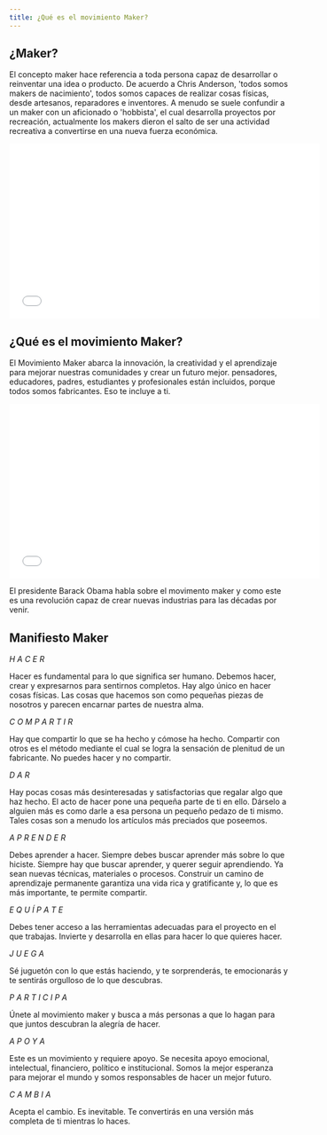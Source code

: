 ```yaml
---
title: ¿Qué es el movimiento Maker?
---
```


## ¿Maker?
El concepto maker hace referencia a toda persona capaz de desarrollar o reinventar una idea o producto. De acuerdo a Chris Anderson, 'todos somos makers de nacimiento', todos somos capaces de realizar cosas físicas, desde artesanos, reparadores e inventores.
A menudo se suele confundir a un maker con un aficionado o 'hobbista', el cual desarrolla proyectos por recreación, actualmente los makers dieron el salto de ser una actividad recreativa a convertirse en una nueva fuerza económica.

<iframe width="560" height="315" src="//www.youtube.com/watch?v=Ze2G149b4Jk&feature=youtu.be" frameborder="0" allowfullscreen></iframe>

## ¿Qué es el movimiento Maker?

El Movimiento Maker abarca la innovación, la creatividad y el aprendizaje para mejorar nuestras comunidades y crear un futuro mejor. pensadores, educadores, padres, estudiantes y profesionales están incluidos, porque todos somos fabricantes. Eso te incluye a ti. 

<iframe width="560" height="315" src="//www.youtube.com/embed/IsRBgBwLwxw" frameborder="0" allowfullscreen></iframe>

El presidente Barack Obama habla sobre el movimento maker y como este es una revolución capaz de crear nuevas industrias para las décadas por venir.

## Manifiesto Maker

*H A C E R*

Hacer es fundamental para lo que significa ser humano.
Debemos hacer, crear y expresarnos para sentirnos completos.
Hay algo único en hacer cosas físicas. Las cosas que hacemos
son como pequeñas piezas de nosotros y parecen encarnar
partes de nuestra alma.



*C O M P A R T I R*

Hay que compartir lo que se ha hecho y cómose ha hecho.
Compartir con otros es el método mediante el cual se logra
la sensación de plenitud de un fabricante.
No puedes hacer y no compartir.



*D A R*

Hay pocas cosas más desinteresadas y satisfactorias
que regalar algo que haz hecho.
El acto de hacer pone una pequeña parte de ti en ello.
Dárselo a alguien más es como darle a esa persona un pequeño
pedazo de ti mismo. Tales cosas son a menudo los artículos
más preciados que poseemos.



*A P R E N D E R*

Debes aprender a hacer. Siempre debes buscar aprender más sobre lo que hiciste.
Siempre hay que buscar aprender, y querer seguir aprendiendo. Ya sean
nuevas técnicas, materiales o procesos.
Construir un camino de aprendizaje permanente garantiza una
vida rica y gratificante y, lo que es más importante, te permite compartir.



*E Q U Í P A T E*

Debes tener acceso a las herramientas adecuadas
para el proyecto en el que trabajas. Invierte y desarrolla
en ellas para hacer lo que quieres hacer.



*J U E G A*

Sé juguetón con lo que estás haciendo, y te sorprenderás,
te emocionarás y te sentirás orgulloso de lo que descubras.



*P A R T I C I P A*

Únete al movimiento maker y busca a más personas a que lo hagan
para que juntos descubran la alegría de hacer.



*A P O Y A*

Este es un movimiento y requiere apoyo.
Se necesita apoyo emocional, intelectual, financiero,
político e institucional.
Somos la mejor esperanza para mejorar el mundo y somos
responsables de hacer un mejor futuro.



*C A M B I A*

Acepta el cambio. Es inevitable.
Te convertirás en una versión más completa de ti mientras lo haces.
